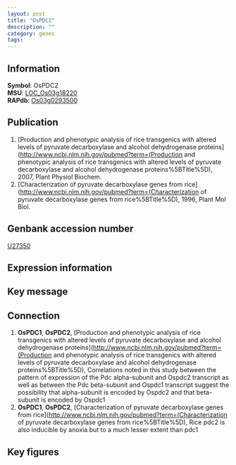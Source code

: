```yaml
---
layout: post
title: "OsPDC2"
description: ""
category: genes
tags: 
---
```


## Information
__Symbol__: OsPDC2  
__MSU__: [LOC_Os03g18220](http://rice.plantbiology.msu.edu/cgi-bin/ORF_infopage.cgi?orf=LOC_Os03g18220)  
__RAPdb__: [Os03g0293500](http://rapdb.dna.affrc.go.jp/viewer/gbrowse_details/irgsp1?name=Os03g0293500)  

## Publication
1. [Production and phenotypic analysis of rice transgenics with altered levels of pyruvate decarboxylase and alcohol dehydrogenase proteins](http://www.ncbi.nlm.nih.gov/pubmed?term=(Production and phenotypic analysis of rice transgenics with altered levels of pyruvate decarboxylase and alcohol dehydrogenase proteins%5BTitle%5D), 2007, Plant Physiol Biochem.
2. [Characterization of pyruvate decarboxylase genes from rice](http://www.ncbi.nlm.nih.gov/pubmed?term=(Characterization of pyruvate decarboxylase genes from rice%5BTitle%5D), 1996, Plant Mol Biol.

## Genbank accession number
[U27350](http://www.ncbi.nlm.nih.gov/nuccore/U27350)

## Expression information

## Key message

## Connection
1. __OsPDC1__, __OsPDC2__, [Production and phenotypic analysis of rice transgenics with altered levels of pyruvate decarboxylase and alcohol dehydrogenase proteins](http://www.ncbi.nlm.nih.gov/pubmed?term=(Production and phenotypic analysis of rice transgenics with altered levels of pyruvate decarboxylase and alcohol dehydrogenase proteins%5BTitle%5D),  Correlations noted in this study between the pattern of expression of the Pdc alpha-subunit and Ospdc2 transcript as well as between the Pdc beta-subunit and Ospdc1 transcript suggest the possibility that alpha-subunit is encoded by Ospdc2 and that beta-subunit is encoded by Ospdc1
2. __OsPDC1__, __OsPDC2__, [Characterization of pyruvate decarboxylase genes from rice](http://www.ncbi.nlm.nih.gov/pubmed?term=(Characterization of pyruvate decarboxylase genes from rice%5BTitle%5D),  Rice pdc2 is also inducible by anoxia but to a much lesser extent than pdc1

## Key figures


